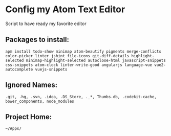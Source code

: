 # Config my Atom Text Editor
Script to have ready my favorite editor

## Packages to install:
	apm install todo-show minimap atom-beautify pigments merge-conflicts color-picker linter jshint file-icons git-diff-details highlight-selected minimap-highlight-selected autoclose-html javascript-snippets css-snippets atom-clock linter-write-good angularjs language-vue vue2-autocomplete vuejs-snippets

## Ignored Names:
	.git, .hg, .svn, .idea, .DS_Store, ._*, Thumbs.db, .codekit-cache, bower_components, node_modules	

## Project Home:
	~/Apps/
